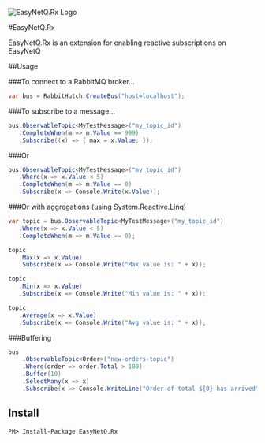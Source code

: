 ![EasyNetQ.Rx Logo](https://raw.github.com/wiki/mikehadlow/EasyNetQ/images/logo_design_150.png)

#EasyNetQ.Rx 

EasyNetQ.Rx is an extension for enabling reactive subscriptions on EasyNetQ

##Usage

###To connect to a RabbitMQ broker...

```csharp
var bus = RabbitHutch.CreateBus("host=localhost");
```

###To subscribe to a message...

```csharp
bus.ObservableTopic<MyTestMessage>("my_topic_id")
   .CompleteWhen(m => m.Value == 999)
   .Subscribe((x) => { max = x.Value; });
```

###Or

```csharp
bus.ObservableTopic<MyTestMessage>("my_topic_id")
   .Where(x => x.Value < 5)
   .CompleteWhen(m => m.Value == 0)
   .Subscribe(x => Console.Write(x.Value));
```

###Or with aggregations (using System.Reactive.Linq)

```csharp
var topic = bus.ObservableTopic<MyTestMessage>("my_topic_id")
   .Where(x => x.Value < 5)
   .CompleteWhen(m => m.Value == 0);

topic
   .Max(x => x.Value)
   .Subscribe(x => Console.Write("Max value is: " + x));

topic
   .Min(x => x.Value)
   .Subscribe(x => Console.Write("Min value is: " + x));

topic
   .Average(x => x.Value)
   .Subscribe(x => Console.Write("Avg value is: " + x));
```

###Buffering

```csharp
bus
    .ObservableTopic<Order>("new-orders-topic")
    .Where(order => order.Total > 100)
    .Buffer(10)
    .SelectMany(x => x)
    .Subscribe(x => Console.WriteLine("Order of total ${0} has arrived", x.Total));
```

## Install

    PM> Install-Package EasyNetQ.Rx
